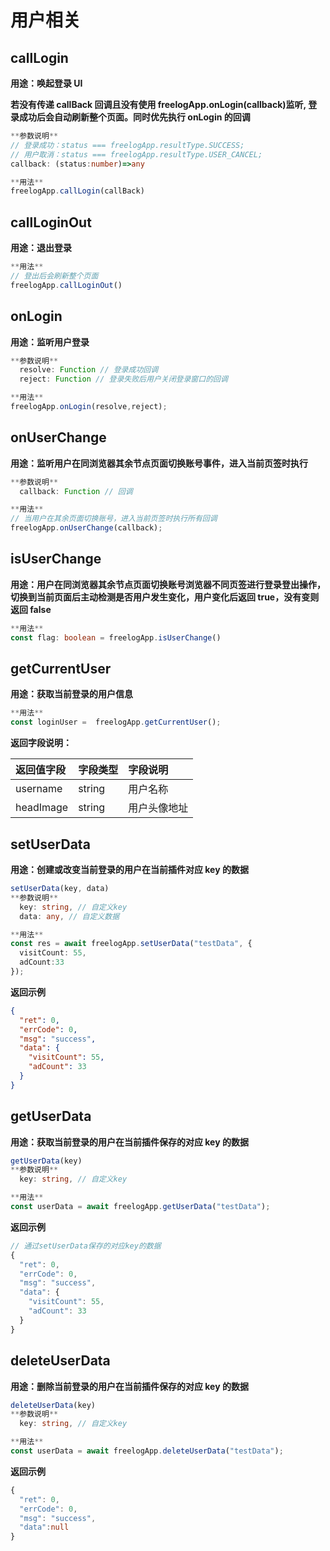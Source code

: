 ﻿---
outline: deep
---

# 用户相关

## callLogin

**用途：唤起登录 UI**

**若没有传递 callBack 回调且没有使用 freelogApp.onLogin(callback)监听, 登录成功后会自动刷新整个页面。同时优先执行 onLogin 的回调**

```ts
**参数说明**
// 登录成功：status === freelogApp.resultType.SUCCESS;
// 用户取消：status === freelogApp.resultType.USER_CANCEL;
callback: (status:number)=>any

**用法**
freelogApp.callLogin(callBack)
```

## callLoginOut

**用途：退出登录**

```ts
**用法**
// 登出后会刷新整个页面
freelogApp.callLoginOut()
```

## onLogin

**用途：监听用户登录**

```ts
**参数说明**
  resolve: Function // 登录成功回调
  reject: Function // 登录失败后用户关闭登录窗口的回调

**用法**
freelogApp.onLogin(resolve,reject);
```

## onUserChange

**用途：监听用户在同浏览器其余节点页面切换账号事件，进入当前页签时执行**

```js
**参数说明**
  callback: Function // 回调

**用法**
// 当用户在其余页面切换账号，进入当前页签时执行所有回调
freelogApp.onUserChange(callback);
```

## isUserChange

**用途：用户在同浏览器其余节点页面切换账号浏览器不同页签进行登录登出操作，切换到当前页面后主动检测是否用户发生变化，用户变化后返回 true，没有变则返回 false**

```ts
**用法**
const flag: boolean = freelogApp.isUserChange()
```

## getCurrentUser

**用途：获取当前登录的用户信息**

```ts
**用法**
const loginUser =  freelogApp.getCurrentUser();
```

**返回字段说明：**

| 返回值字段 | 字段类型 | 字段说明     |
| :--------- | :------- | :----------- |
| username   | string   | 用户名称     |
| headImage  | string   | 用户头像地址 |

## setUserData

**用途：创建或改变当前登录的用户在当前插件对应 key 的数据**

```ts
setUserData(key, data)
**参数说明**
  key: string, // 自定义key
  data: any, // 自定义数据

**用法**
const res = await freelogApp.setUserData("testData", {
  visitCount: 55,
  adCount:33
});
```

**返回示例**

```json
{
  "ret": 0,
  "errCode": 0,
  "msg": "success",
  "data": {
    "visitCount": 55,
    "adCount": 33
  }
}
```

## getUserData

**用途：获取当前登录的用户在当前插件保存的对应 key 的数据**

```ts
getUserData(key)
**参数说明**
  key: string, // 自定义key

**用法**
const userData = await freelogApp.getUserData("testData");
```

**返回示例**

```ts
// 通过setUserData保存的对应key的数据
{
  "ret": 0,
  "errCode": 0,
  "msg": "success",
  "data": {
    "visitCount": 55,
    "adCount": 33
  }
}
```

## deleteUserData

**用途：删除当前登录的用户在当前插件保存的对应 key 的数据**

```ts
deleteUserData(key)
**参数说明**
  key: string, // 自定义key

**用法**
const userData = await freelogApp.deleteUserData("testData");
```

**返回示例**

```ts
{
  "ret": 0,
  "errCode": 0,
  "msg": "success",
  "data":null
}
```

<!-- ## pushMessage4Task

**用途：推送任务消息埋点**

```ts
**参数说明**
  data:{
    taskConfigCode: string,  // 任务配置编号
    meta: {} // 数据
  }

**用法**

freelogApp.pushMessage4Task(data).then((res)=>{})
``` -->
